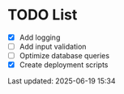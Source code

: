 # TODO List

- [x] Add logging
- [ ] Add input validation
- [ ] Optimize database queries
- [x] Create deployment scripts

Last updated: 2025-06-19 15:34
